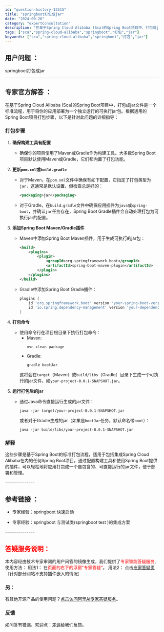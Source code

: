 ```yaml
---
id: "question-history-12515"
title: "springboot打包成jar"
date: "2024-09-26"
category: "expertConsultation"
description: "在基于Spring Cloud Alibaba (Sca)的Spring Boot项目中，打包成jar文件是一个标准流程，用于将你的应用部署为一个独立运行的可执行jar包。根据通用的Spring Boot项目打包步骤，以下是针对此问题的详细指导：### 打包步骤1. **确保构建工具有配置**   "
tags: ["sca","spring-cloud-alibaba","springboot","打包","jar"]
keywords: ["sca","spring-cloud-alibaba","springboot","打包","jar"]
---
```


## 用户问题 ： 
 springboot打包成jar  

---------------
## 专家官方解答 ：

在基于Spring Cloud Alibaba (Sca)的Spring Boot项目中，打包成jar文件是一个标准流程，用于将你的应用部署为一个独立运行的可执行jar包。根据通用的Spring Boot项目打包步骤，以下是针对此问题的详细指导：

### 打包步骤

1. **确保构建工具有配置**
   - 确保你的项目使用了Maven或Gradle作为构建工具。大多数Spring Boot项目默认使用Maven或Gradle，它们都内置了打包功能。

2. **更新`pom.xml`或`build.gradle`**
   - 对于Maven，在`pom.xml`文件中确保有如下配置，它指定了打包类型为`jar`，这通常是默认设置，但检查总是好的：
     ```xml
     <packaging>jar</packaging>
     ```
   - 对于Gradle，在`build.gradle`文件中确保应用插件为`java`或`spring-boot`，并确认`jar`任务存在，Spring Boot Gradle插件会自动处理打包为可执行jar的配置。

3. **添加Spring Boot Maven/Gradle插件**
   - Maven中添加Spring Boot Maven插件，用于生成可执行的jar包：
     ```xml
     <build>
         <plugins>
             <plugin>
                 <groupId>org.springframework.boot</groupId>
                 <artifactId>spring-boot-maven-plugin</artifactId>
             </plugin>
         </plugins>
     </build>
     ```
   - Gradle中添加Spring Boot Gradle插件：
     ```groovy
     plugins {
         id 'org.springframework.boot' version 'your-spring-boot-version'
         id 'io.spring.dependency-management' version 'your-dependency-management-version'
     }
     ```

4. **打包命令**
   - 使用命令行在项目根目录下执行打包命令：
     - Maven:
       ```
       mvn clean package
       ```
     - Gradle:
       ```
       gradle bootJar
       ```
     这将会在`target`（Maven）或`build/libs`（Gradle）目录下生成一个可执行的jar文件，如`your-project-0.0.1-SNAPSHOT.jar`。

5. **运行打包后的jar**
   - 通过Java命令直接运行生成的jar文件：
     ```
     java -jar target/your-project-0.0.1-SNAPSHOT.jar
     ```
     或者对于Gradle生成的jar（如果是`bootJar`任务，默认命名带`boot`）：
     ```
     java -jar build/libs/your-project-0.0.1-SNAPSHOT.jar
     ```

### 解释
这些步骤是基于Spring Boot的标准打包流程，适用于包括集成Spring Cloud Alibaba在内的任何Spring Boot项目。通过配置构建工具和使用Spring Boot提供的插件，可以轻松地将应用打包成一个自包含的、可直接运行的jar文件，便于部署和管理。


<font color="#949494">---------------</font> 


## 参考链接 ：

* 专家经验：springboot 快速启动 
 
 * 专家经验：springboot 与测试类(springboot test )的集成方案 


 <font color="#949494">---------------</font> 
 


## <font color="#FF0000">答疑服务说明：</font> 

本内容经由技术专家审阅的用户问答的镜像生成，我们提供了<font color="#FF0000">专家智能答疑服务</font>,使用方法：
用法1： 在<font color="#FF0000">页面的右下的浮窗”专家答疑“</font>。
用法2： 点击[专家答疑页](https://answer.opensource.alibaba.com/docs/intro)（针对部分网站不支持插件嵌入的情况）
### 另：


有其他开源产品的使用问题？[点击访问阿里AI专家答疑服务](https://answer.opensource.alibaba.com/docs/intro)。
### 反馈
如问答有错漏，欢迎点：[差评](https://ai.nacos.io/user/feedbackByEnhancerGradePOJOID?enhancerGradePOJOId=12608)给我们反馈。
